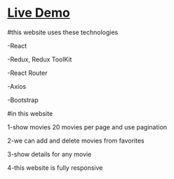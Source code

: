 # [Live Demo](https://movies-mz.netlify.app/)

#this website uses these technologies

-React

-Redux, Redux ToolKit

-React Router

-Axios

-Bootstrap

#in this website

1-show movies 20 movies per page and use pagination

2-we can add and delete movies from favorites

3-show details for any movie

4-this website is fully responsive
